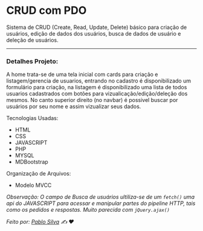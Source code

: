 # CRUD com PDO
Sistema de CRUD (Create, Read, Update, Delete) básico para criação de usuários, edição de dados dos usuários, busca de dados de usuário e deleção de usuários.

---

### Detalhes Projeto:
A home trata-se de uma tela inicial com cards para criação e listagem/gerencia de usuarios, entrando no cadastro é disponibilizado um formulário para criação, na listagem é disponibilizado uma lista de todos usuarios cadastrados com botões para vizualicação/edição/deleção dos mesmos. No canto superior direito (no navbar) é possivel buscar por usuários por seu nome e assim vizualizar seus dados.

Tecnologias Usadas:
* HTML
* CSS
* JAVASCRIPT
* PHP
* MYSQL
* MDBootstrap


Organização de Arquivos:
* Modelo MVCC

*Observação: O campo de Busca de usuários ultiliza-se de um `fetch()` uma api do JAVASCRIPT para acessar e manipular partes do pipeline HTTP, tais como os pedidos e respostas. Muito parecida com `jQuery.ajax()`*

*Feito por: [Pablo Silva](https://github.com/PabloSilvaX) :writing_hand: :heart:*